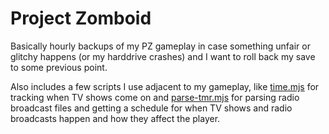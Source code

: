 # Project Zomboid

Basically hourly backups of my PZ gameplay in case something unfair or glitchy
happens (or my harddrive crashes) and I want to roll back my save to some
previous point.

Also includes a few scripts I use adjacent to my gameplay, like
[time.mjs](./time.mjs) for tracking when TV shows come on and
[parse-tmr.mjs](./parse-tmr.mjs) for parsing radio broadcast files and getting a
schedule for when TV shows and radio broadcasts happen and how they affect the
player.
